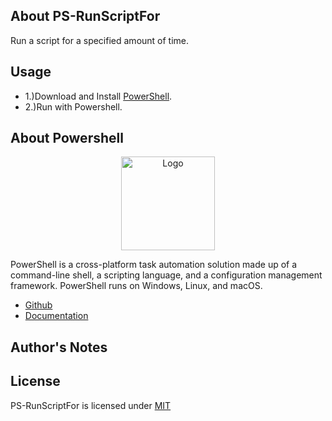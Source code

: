 ## About PS-RunScriptFor

<p>Run a script for a specified amount of time.</p>

## Usage

* 1.)Download and Install [PowerShell](https://docs.microsoft.com/en-us/powershell/scripting/install/installing-powershell?view=powershell-7.2).
* 2.)Run with Powershell.

## About Powershell

<p align="center"><img src="https://i.imgur.com/BTZReYW.png" width="150px" height="auto" alt="Logo"></a></p>

<p>PowerShell is a cross-platform task automation solution made up of a command-line shell, a scripting language, and a configuration management framework. PowerShell runs on Windows, Linux, and macOS.</p>

* [Github](https://github.com/PowerShell/PowerShell)
* [Documentation](https://docs.microsoft.com/en-us/powershell//)

## Author's Notes


## License

PS-RunScriptFor is licensed under [MIT](https://choosealicense.com/licenses/mit/)
